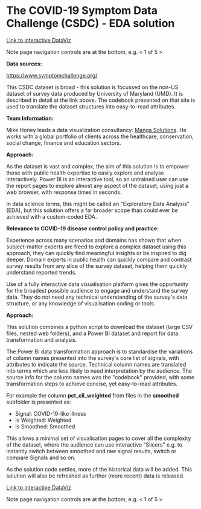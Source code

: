 # The COVID-19 Symptom Data Challenge (CSDC) - EDA solution

[Link to interactive DataViz](https://app.powerbi.com/view?r=eyJrIjoiZGYxZTAyZTktOGE2Yi00Mjc5LWIzMGMtNzRkMDU1ZTY1NTNhIiwidCI6ImRjMWYwNGY1LWMxZTUtNDQyOS1hODEyLTU3OTNiZTQ1YmY5ZCIsImMiOjEwfQ%3D%3D)

Note page navigation controls are at the bottom, e.g. < 1 of 5 >

**Data sources:**

https://www.symptomchallenge.org/

This CSDC dataset is broad - this solution is focussed on the non-US dataset of survey data produced by University of Maryland (UMD). It is described in detail at the link above.  The codebook presented on that site is used to translate the dataset structures into easy-to-read attributes.

**Team Information:**

Mike Honey leads a data visualization consultancy: [Manga Solutions](https://www.mangasolutions.com). He works with a global portfolio of clients across the healthcare, conservation, social change, finance and education sectors.

**Approach:**

As the dataset is vast and complex, the aim of this solution is to empower those with public health expertise to easily explore and analyse interactively. Power BI is an interactive tool, so an untrained user can use the report pages to explore almost any aspect of the dataset, using just a web browser, with response times in seconds. 

In data science terms, this might be called an "Exploratory Data Analysis" (EDA), but this solution offers a far broader scope than could ever be achieved with a custom-coded EDA. 

**Relevance to COVID-19 disease control policy and practice:**

Experience across many scenarios and domains has shown that when subject-matter experts are freed to explore a complex dataset using this approach, they can quickly find meaningful insights or be inspired to dig deeper.  Domain experts in public health can quickly compare and contrast survey results from any slice of the survey dataset, helping them quickly understand reported trends.

Use of a fully interactive data visualisation platform gives the opportunity for the broadest possible audience to engage and understand the survey data.  They do not need any technical understanding of the survey's data structure, or any knowledge of visualisation coding or tools.   

**Approach:**

This solution combines a python script to download the dataset (large CSV files, nested web folders), and a Power BI dataset and report for data transformation and analysis.

The Power BI data transformation approach is to standardise the variations of column names presented into the survey's core list of signals, with attributes to indicate the source. Technical column names are translated into terms which are less likely to need interpretation by the audience.  The source info for the column names was the "codebook" provided, with some transformation steps to achieve concise, yet easy-to-read attributes.

For example the column **pct_cli_weighted** from files in the **smoothed** subfolder is presented as:
- Signal: COVID-19-like illness
- Is Weighted: Weighted
- Is Smoothed: Smoothed

This allows a minimal set of visualisation pages to cover all the complexity of the dataset, where the audience can use interactive "Slicers" e.g. to instantly switch between smoothed and raw signal results, switch or compare Signals and so on.    

As the solution code settles, more of the historical data will be added. This solution will also be refreshed as further (more recent) data is released.


[Link to interactive DataViz](https://app.powerbi.com/view?r=eyJrIjoiZGYxZTAyZTktOGE2Yi00Mjc5LWIzMGMtNzRkMDU1ZTY1NTNhIiwidCI6ImRjMWYwNGY1LWMxZTUtNDQyOS1hODEyLTU3OTNiZTQ1YmY5ZCIsImMiOjEwfQ%3D%3D)

Note page navigation controls are at the bottom, e.g. < 1 of 5 >
